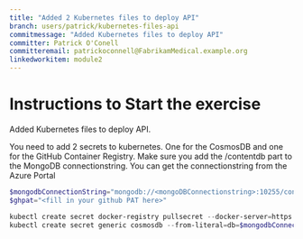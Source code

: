 ```yaml
---
title: "Added 2 Kubernetes files to deploy API"
branch: users/patrick/kubernetes-files-api
commitmessage: "Added Kubernetes files to deploy API"
committer: Patrick O'Conell
committeremail: patrickoconnell@FabrikamMedical.example.org
linkedworkitem: module2
---
```

# Instructions to Start the exercise

Added Kubernetes files to deploy API. 

You need to add 2 secrets to kubernetes. One for the CosmosDB and one for the GitHub Container Registry. Make sure you add the /contentdb part to the MongoDB connectionstring. You can get the connectionstring from the Azure Portal

```powershell
$mongodbConnectionString="mongodb://<mongoDBConnectionstring>:10255/contentdb?ssl=true&replicaSet=globaldb"
$ghpat="<fill in your github PAT here>"

kubectl create secret docker-registry pullsecret --docker-server=https://ghcr.io/ --docker-username=notneeded --docker-password=$ghpat
kubectl create secret generic cosmosdb --from-literal=db=$mongodbConnectionString
```
